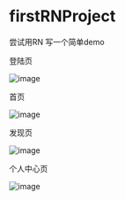 # firstRNProject
尝试用RN 写一个简单demo

登陆页

![image](https://github.com/yathe/firstRNProject/blob/master/pictures/%3D_UTF8_B_5bGP5bmV5b%2Br54WnIDIwMTktMDUtMDUg5LiL5Y2INS4yNi40Ni5wbmc%3D_%3D.png)

首页

![image](https://github.com/yathe/firstRNProject/blob/master/pictures/first.png)

发现页

![image](https://github.com/yathe/firstRNProject/blob/master/pictures/second.png)

个人中心页

![image](https://github.com/yathe/firstRNProject/blob/master/pictures/third.png)
